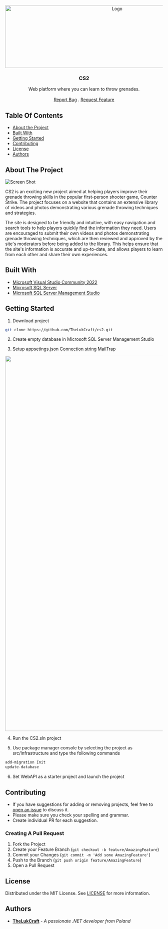 <br/>
<p align="center">
  <a href="https://github.com/TheLukCraft/CS2">
    <img src="https://gcdnb.pbrd.co/images/RlBfm4znrWqu.png?o=1" alt="Logo" width="700" height="200">
  </a>

  <h3 align="center">CS2</h3>

  <p align="center">
    Web platform where you can learn to throw grenades.
    <br/>
    <br/>
    <a href="https://github.com/TheLukCraft/CS2/issues">Report Bug</a>
    .
    <a href="https://github.com/TheLukCraft/CS2/issues">Request Feature</a>
  </p>
</p>



## Table Of Contents

* [About the Project](#about-the-project)
* [Built With](#built-with)
* [Getting Started](#getting-started)
* [Contributing](#contributing)
* [License](#license)
* [Authors](#authors)

## About The Project

![Screen Shot](https://gcdnb.pbrd.co/images/cnB9J0lap0hA.png?o=1)

CS2 is an exciting new project aimed at helping players improve their grenade throwing skills in the popular first-person shooter game, Counter Strike. The project focuses on a website that contains an extensive library of videos and photos demonstrating various grenade throwing techniques and strategies.

The site is designed to be friendly and intuitive, with easy navigation and search tools to help players quickly find the information they need. Users are encouraged to submit their own videos and photos demonstrating grenade throwing techniques, which are then reviewed and approved by the site's moderators before being added to the library. This helps ensure that the site's information is accurate and up-to-date, and allows players to learn from each other and share their own experiences.


## Built With



* [Microsoft Visual Studio Community 2022](https://visualstudio.microsoft.com/vs/)
* [Microsoft SQL Server ](https://www.microsoft.com/pl-pl/sql-server/sql-server-downloads)
* [Microsoft SQL Server Management Studio](https://learn.microsoft.com/en-us/sql/ssms/download-sql-server-management-studio-ssms?view=sql-server-ver16)

## Getting Started

1. Download project
```bash
git clone https://github.com/TheLukCraft/cs2.git
```
2. Create empty database in Microsoft SQL Server Management Studio

3. Setup appsetings.json
[Connection string](https://www.connectionstrings.com/sql-server)
[MailTrap](https://mailtrap.io/)
<img src="https://gcdnb.pbrd.co/images/OsuLft4L2jYo.png?o=1" Width="700" Height="1200">

4. Run the CS2.sln project

5. Use package manager console by selecting the project as src/Infrastructure and type the following commands
```bash
add-migration Init
update-database
```

6. Set WebAPI as a starter project and launch the project

## Contributing

* If you have suggestions for adding or removing projects, feel free to [open an issue](https://github.com/TheLukCraft/CS2/issues/new) to discuss it.
* Please make sure you check your spelling and grammar.
* Create individual PR for each suggestion.

### Creating A Pull Request

1. Fork the Project
2. Create your Feature Branch (`git checkout -b feature/AmazingFeature`)
3. Commit your Changes (`git commit -m 'Add some AmazingFeature'`)
4. Push to the Branch (`git push origin feature/AmazingFeature`)
5. Open a Pull Request

## License

Distributed under the MIT License. See [LICENSE](https://github.com/TheLukCraft/CS2/blob/main/LICENSE.md) for more information.

## Authors

* **[TheLukCraft](https://github.com/TheLukCraft)** - *A passionate .NET developer from Poland* 

